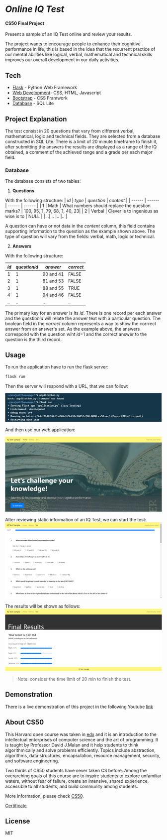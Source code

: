 
# _Online IQ Test_
#### CS50 Final Project
Present a sample of an IQ Test online and review your results. 

The project wants to encourage people to enhance their cognitive performance in life, this is based in the idea that the recurrent practice of our mental abilities like logical, verbal, mathematical and technical skills improves our overall development in our daily activities.

## Tech
- [Flask](https://flask.palletsprojects.com/en/2.1.x/#) - Python Web Framework
- [Web Development](https://www.w3schools.com/whatis/)- CSS, HTML, Javascript
- [Bootstrap](https://getbootstrap.com/) - CSS Framwork
- [Database](https://www.sqlite.org/index.html) - SQL Lite

## Project Explanation

The test consist in 20 questions that vary from different verbal, mathematical, logic and technical fields. They are selected from a database constructed in SQL Lite. There is a limit of 20 minute timeframe to finish it, after submitting the answers the results are displayed as a range of the IQ obtained, a comment of the achieved range and a grade per each major field.

### Database
The database consists of two tables:
1) **Questions**

With the following structure:
| *id* | *type* | *question* | *content* |
| ------ | ------ | ------ | ------ |
| 1 | Math | What numbers should replace the question marks? | 100, 95, ?, 79, 68, ?, 40, 23|
| 2 | Verbal | Clever is to ingenious as wise is to  | NULL |
| ..| .. |.. |.. |

A question can have or not data in the *content* column, this field contains supporting information to the question as the example shown above. The type of question will vary from the fields: verbal, math, logic or technical.


2) **Answers**

With the following structure:

| *id* | *questionid* | *answer* | *correct* |
| ------ | ------ | ------ | ------ |
| 1 | 1 | 90 and 41 | FALSE |
| 2 | 1 | 81 and 53  | FALSE |
| 3 | 1 | 88 and 55  | TRUE |
| 4 | 1 | 94 and 46  | FALSE |
| ..| .. |.. |.. |

The primary key for an answer is its *id*. There is one record per each answer and the *questionid* will relate the answer text with a particular question. The boolean field in the *correct* column represents a way to show the corrrect answer from an answer's set. As the example above, the answers correspond with the question wiht *id*=1 and the correct answer to the question is the third record.

## Usage
To run the application have to run the flask server:
```sh
flask run
```
Then the server will respond with a URL, that we can follow:

![Image text](https://github.com/admaga/CS50-Final-Project/blob/main/img/flask_run.jpg)

And then use our web application:

![Image text](https://github.com/admaga/CS50-Final-Project/blob/main/img/main_screen.jpg)

After reviewing static information of an IQ Test, we can start the test:
![Image text](https://github.com/admaga/CS50-Final-Project/blob/main/img/test.jpg)

The results will be shown as follows:
![Image text](https://github.com/admaga/CS50-Final-Project/blob/main/img/results.jpg)

> Note: consider the time limit of 20 min to finish the test.

## Demonstration
There is a live demonstration of this project in the following Youtube [link](https://youtu.be/sq2JY4tL0XM)

## About CS50
This Harvard open course was taken in [edx](https://www.edx.org/es) and it is an introduction to the intellectual enterprises of computer science and the art of programming. It is taught by Professor David J.Malan and it help students to think algorithmically and solve problems efficiently. Topics include abstraction, algorithms, data structures, encapsulation, resource management, security, and software engineering. 

Two thirds of CS50 students have never taken CS before. Among the overarching goals of this course are to inspire students to explore unfamiliar waters, without fear of failure, create an intensive, shared experience, accessible to all students, and build community among students.

More information, please check [CS50](https://cs50.harvard.edu/x/2022/).

[Certificate](https://courses.edx.org/certificates/d9d3209363eb42c78b79d443569f3806)

## License

MIT
